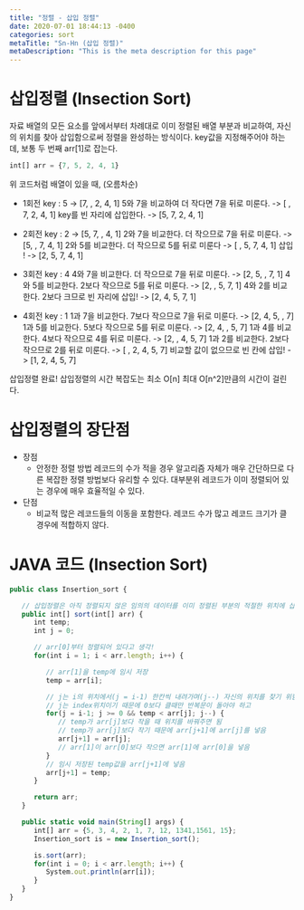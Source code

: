 ```yaml
---
title: "정렬 - 삽입 정렬"
date: 2020-07-01 18:44:13 -0400
categories: sort
metaTitle: "Sn-Hn (삽입 정렬)"
metaDescription: "This is the meta description for this page"
---
```


# 삽입정렬 (Insection Sort)
자료 배열의 모든 요소를 앞에서부터 차례대로 이미 정렬된 배열 부분과 비교하여,
자신의 위치를 찾아 삽입함으로써 정렬을 완성하는 방식이다.
key값을 지정해주어야 하는데, 보통 두 번째 arr[1]로 잡는다.

```javascript
int[] arr = {7, 5, 2, 4, 1}
```
위 코드처럼 배열이 있을 때, (오름차순)
- 1회전
  key : 5 -> [7,  , 2, 4, 1]
  5와 7을 비교하여 더 작다면 7을 뒤로 미룬다. -> [ , 7, 2, 4, 1]
  key를 빈 자리에 삽입한다. -> [5, 7, 2, 4, 1]

- 2회전
  key : 2 -> [5, 7,  , 4, 1]
  2와 7을 비교한다. 더 작으므로 7을 뒤로 미룬다. -> [5,  , 7, 4, 1]
  2와 5를 비교한다. 더 작으므로 5를 뒤로 미룬다 -> [ , 5, 7, 4, 1]
  삽입 ! -> [2, 5, 7, 4, 1]

- 3회전
  key : 4
  4와 7을 비교한다. 더 작으므로 7을 뒤로 미룬다. -> [2, 5,  , 7, 1]
  4와 5를 비교한다. 2보다 작으므로 5를 뒤로 미룬다. -> [2,  , 5, 7, 1]
  4와 2를 비교한다. 2보다 크므로 빈 자리에 삽입! -> [2, 4, 5, 7, 1]

- 4회전
  key : 1
  1과 7을 비교한다. 7보다 작으므로 7을 뒤로 미룬다. -> [2, 4, 5,  , 7]
  1과 5를 비교한다. 5보다 작으므로 5를 뒤로 미룬다. -> [2, 4,  , 5, 7]
  1과 4를 비교한다. 4보다 작으므로 4를 뒤로 미룬다. -> [2,  , 4, 5, 7]
  1과 2를 비교한다. 2보다 작으므로 2를 뒤로 미룬다. -> [ , 2, 4, 5, 7]
  비교할 값이 없으므로 빈 칸에 삽입! -> [1, 2, 4, 5, 7]

삽입정렬 완료!
삽입정렬의 시간 복잡도는 최소 O[n] 최대 O[n^2]만큼의 시간이 걸린다.

# 삽입정렬의 장단점
- 장점
  - 안정한 정렬 방법
    레코드의 수가 적을 경우 알고리즘 자체가 매우 간단하므로 다른 복잡한 정렬 방법보다 유리할 수 있다.
    대부분위 레코드가 이미 정렬되어 있는 경우에 매우 효율적일 수 있다.
- 단점
  - 비교적 많은 레코드들의 이동을 포함한다.
    레코드 수가 많고 레코드 크기가 클 경우에 적합하지 않다.

# JAVA 코드 (Insection Sort)
```javascript
public class Insertion_sort {

   // 삽입정렬은 아직 정렬되지 않은 임의의 데이터를 이미 정렬된 부분의 적절한 위치에 삽입해 가며 정렬하는 방식
   public int[] sort(int[] arr) {
      int temp;
      int j = 0;

      // arr[0]부터 정렬되어 있다고 생각!
      for(int i = 1; i < arr.length; i++) {

         // arr[1]을 temp에 임시 저장
         temp = arr[i];

         // j는 i의 위치에서(j = i-1) 한칸씩 내려가며(j--) 자신의 위치를 찾기 위함
         // j는 index위치이기 때문에 0보다 클때만 반복문이 돌아야 하고
         for(j = i-1; j >= 0 && temp < arr[j]; j--) {
            // temp가 arr[j]보다 작을 때 위치를 바꿔주면 됨
            // temp가 arr[j]보다 작기 때문에 arr[j+1]에 arr[j]를 넣음
            arr[j+1] = arr[j];
            // arr[1]이 arr[0]보다 작으면 arr[1]에 arr[0]을 넣음
         }
         // 임시 저장된 temp값을 arr[j+1]에 넣음
         arr[j+1] = temp;
      }

      return arr;
   }

   public static void main(String[] args) {
      int[] arr = {5, 3, 4, 2, 1, 7, 12, 1341,1561, 15};
      Insertion_sort is = new Insertion_sort();

      is.sort(arr);
      for(int i = 0; i < arr.length; i++) {
         System.out.println(arr[i]);
      }
   }
}
```
